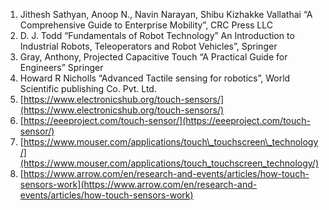 1.  Jithesh Sathyan, Anoop N., Navin Narayan, Shibu Kizhakke Vallathai “A Comprehensive Guide to Enterprise Mobility”, CRC Press LLC
2.  D. J. Todd “Fundamentals of Robot Technology” An Introduction to Industrial Robots, Teleoperators and Robot Vehicles”, Springer
3.  Gray, Anthony, Projected Capacitive Touch “A Practical Guide for Engineers” Springer
4.  Howard R Nicholls “Advanced Tactile sensing for robotics”, World Scientific publishing Co. Pvt. Ltd.
5.  [https://www.electronicshub.org/touch-sensors/](https://www.electronicshub.org/touch-sensors/)
6.  [https://eeeproject.com/touch-sensor/](https://eeeproject.com/touch-sensor/)
7.  [https://www.mouser.com/applications/touch\_touchscreen\_technology/](https://www.mouser.com/applications/touch_touchscreen_technology/)
8.  [https://www.arrow.com/en/research-and-events/articles/how-touch-sensors-work](https://www.arrow.com/en/research-and-events/articles/how-touch-sensors-work)